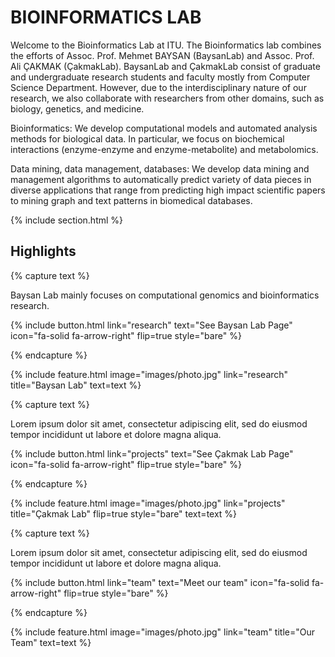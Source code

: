 ---
---

# BIOINFORMATICS LAB

Welcome to the Bioinformatics Lab at ITU. The Bioinformatics lab combines the efforts of Assoc. Prof. Mehmet BAYSAN (BaysanLab) and Assoc. Prof. Ali ÇAKMAK (ÇakmakLab).  BaysanLab and ÇakmakLab consist of graduate and undergraduate research students and faculty mostly from Computer Science Department. However, due to the interdisciplinary nature of our research, we also collaborate with researchers from other domains, such as biology, genetics, and medicine.

Bioinformatics: We develop computational models and automated analysis methods for biological data. In particular, we focus on biochemical interactions (enzyme-enzyme and enzyme-metabolite) and metabolomics.

Data mining, data management, databases: We develop data mining and management algorithms to automatically predict variety of data pieces in diverse applications that range from predicting high impact scientific papers to mining graph and text patterns in biomedical databases. 

{% include section.html %}

## Highlights

{% capture text %}

Baysan Lab mainly focuses on computational genomics and bioinformatics research.   

{%
  include button.html
  link="research"
  text="See Baysan Lab Page"
  icon="fa-solid fa-arrow-right"
  flip=true
  style="bare"
%}

{% endcapture %}

{%
  include feature.html
  image="images/photo.jpg"
  link="research"
  title="Baysan Lab"
  text=text
%}

{% capture text %}

Lorem ipsum dolor sit amet, consectetur adipiscing elit, sed do eiusmod tempor incididunt ut labore et dolore magna aliqua.

{%
  include button.html
  link="projects"
  text="See Çakmak Lab Page"
  icon="fa-solid fa-arrow-right"
  flip=true
  style="bare"
%}

{% endcapture %}

{%
  include feature.html
  image="images/photo.jpg"
  link="projects"
  title="Çakmak Lab"
  flip=true
  style="bare"
  text=text
%}

{% capture text %}

Lorem ipsum dolor sit amet, consectetur adipiscing elit, sed do eiusmod tempor incididunt ut labore et dolore magna aliqua.

{%
  include button.html
  link="team"
  text="Meet our team"
  icon="fa-solid fa-arrow-right"
  flip=true
  style="bare"
%}

{% endcapture %}

{%
  include feature.html
  image="images/photo.jpg"
  link="team"
  title="Our Team"
  text=text
%}
